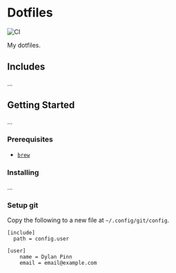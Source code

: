 # Dotfiles

![CI](https://github.com/dylanpinn/dotfiles/workflows/CI/badge.svg)

My dotfiles.

## Includes

...

## Getting Started

...

### Prerequisites

- [`brew`](https://brew.sh)

### Installing

...

### Setup git

Copy the following to a new file at `~/.config/git/config`.

```gitconfig
[include]
  path = config.user

[user]
	name = Dylan Pinn
	email = email@example.com
```

